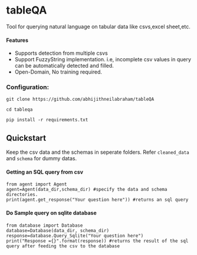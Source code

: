 # tableQA
Tool for querying natural language on tabular data like csvs,excel sheet,etc.   

#### Features    
* Supports detection from multiple csvs 
* Support FuzzyString implementation. i.e, incomplete csv values in query can be automatically detected and filled.
* Open-Domain, No training required.


### Configuration:
```git clone https://github.com/abhijithneilabraham/tableQA ```  

```cd tableqa```

```pip install -r requirements.txt```

      
## Quickstart

Keep the csv data and the schemas in seperate folders. Refer ```cleaned_data``` and `schema` for dummy datas.

#### Getting an SQL query from csv 

```
from agent import Agent
agent=Agent(data_dir,schema_dir) #specify the data and schema directories.
print(agent.get_response("Your question here")) #returns an sql query
```

#### Do Sample query on sqlite database
```
from database import Database
database=Database(data_dir, schema_dir)
response=database.Query_Sqlite("Your question here")
print("Response ={}".format(response)) #returns the result of the sql query after feeding the csv to the database
```
